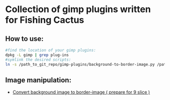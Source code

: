 # Collection of gimp plugins written for Fishing Cactus

## How to use:

```bash
#find the location of your gimp plugins:
dpkg -L gimp | grep plug-ins
#symlink the desired scripts:
ln -s /path_to_git_repo/gimp-plugins/background-to-border-image.py /path_to_gimp_plugins/plug-ins/
```

## Image manipulation:

* [Convert background image to border-image ( prepare for 9 slice )](https://github.com)
